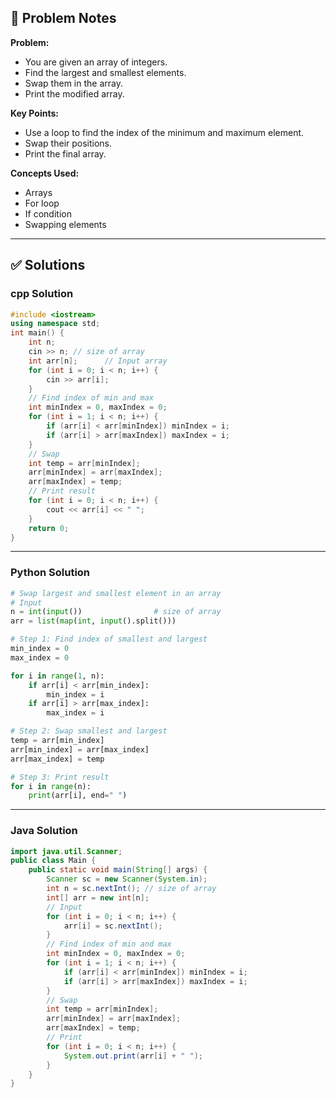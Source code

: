 ## 📝 Problem Notes

**Problem:**

- You are given an array of integers.
- Find the largest and smallest elements.
- Swap them in the array.
- Print the modified array.

**Key Points:**

- Use a loop to find the index of the minimum and maximum element.
- Swap their positions.
- Print the final array.

**Concepts Used:**

- Arrays
- For loop
- If condition
- Swapping elements

---

## ✅ Solutions

### cpp Solution

```cpp
#include <iostream> 
using namespace std;  
int main() {     
	int n;     
	cin >> n; // size of array     
	int arr[n];      // Input array     
	for (int i = 0; i < n; i++) {         
		cin >> arr[i];     
	}      
	// Find index of min and max     
	int minIndex = 0, maxIndex = 0;     
	for (int i = 1; i < n; i++) {         
		if (arr[i] < arr[minIndex]) minIndex = i;         
		if (arr[i] > arr[maxIndex]) maxIndex = i;     
	}      
	// Swap     
	int temp = arr[minIndex];     
	arr[minIndex] = arr[maxIndex];     
	arr[maxIndex] = temp;      
	// Print result     
	for (int i = 0; i < n; i++) {         
		cout << arr[i] << " ";     
	}      
	return 0; 
}
```

---

### Python Solution

```python
# Swap largest and smallest element in an array
# Input
n = int(input())                # size of array
arr = list(map(int, input().split()))

# Step 1: Find index of smallest and largest
min_index = 0
max_index = 0

for i in range(1, n):
    if arr[i] < arr[min_index]:
        min_index = i
    if arr[i] > arr[max_index]:
        max_index = i

# Step 2: Swap smallest and largest
temp = arr[min_index]
arr[min_index] = arr[max_index]
arr[max_index] = temp

# Step 3: Print result
for i in range(n):
    print(arr[i], end=" ")

```

---

### Java Solution

```java
import java.util.Scanner;
public class Main {
    public static void main(String[] args) {
        Scanner sc = new Scanner(System.in);
        int n = sc.nextInt(); // size of array
        int[] arr = new int[n];
        // Input
        for (int i = 0; i < n; i++) {
            arr[i] = sc.nextInt();
        }
        // Find index of min and max
        int minIndex = 0, maxIndex = 0;
        for (int i = 1; i < n; i++) {
            if (arr[i] < arr[minIndex]) minIndex = i;
            if (arr[i] > arr[maxIndex]) maxIndex = i;
        }
        // Swap
        int temp = arr[minIndex];
        arr[minIndex] = arr[maxIndex];
        arr[maxIndex] = temp;
        // Print
        for (int i = 0; i < n; i++) {
            System.out.print(arr[i] + " ");
        }
    }
}

```